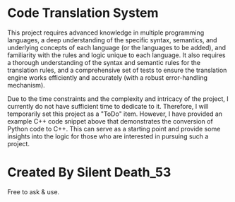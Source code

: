 # Code Translation System
This project requires advanced knowledge in multiple programming languages, a deep understanding of the specific syntax, semantics, and underlying concepts of each language (or the languages to be added), and familiarity with the rules and logic unique to each language. It also requires a thorough understanding of the syntax and semantic rules for the translation rules, and a comprehensive set of tests to ensure the translation engine works efficiently and accurately (with a robust error-handling mechanism).


Due to the time constraints and the complexity and intricacy of the project, I currently do not have sufficient time to dedicate to it. Therefore, I will temporarily set this project as a "ToDo" item. However, I have provided an example C++ code snippet above that demonstrates the conversion of Python code to C++. This can serve as a starting point and provide some insights into the logic for those who are interested in pursuing such a project.

# Created By Silent Death_53
Free to ask & use.
